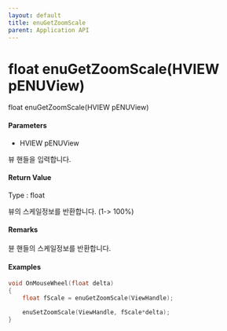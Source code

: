 ```yaml
---
layout: default
title: enuGetZoomScale
parent: Application API
---
```

# float enuGetZoomScale\(HVIEW pENUView\)

float enuGetZoomScale\(HVIEW pENUView\)

#### Parameters

* HVIEW pENUView

뷰 핸들을 입력합니다.

#### Return Value

Type : float

뷰의 스케일정보를 반환합니다. \(1-&gt; 100%\)

#### Remarks

뷴 핸들의 스케일정보를 반환합니다.

#### Examples

```cpp
void OnMouseWheel(float delta)
{
    float fScale = enuGetZoomScale(ViewHandle);

    enuSetZoomScale(ViewHandle, fScale*delta);
}
```




